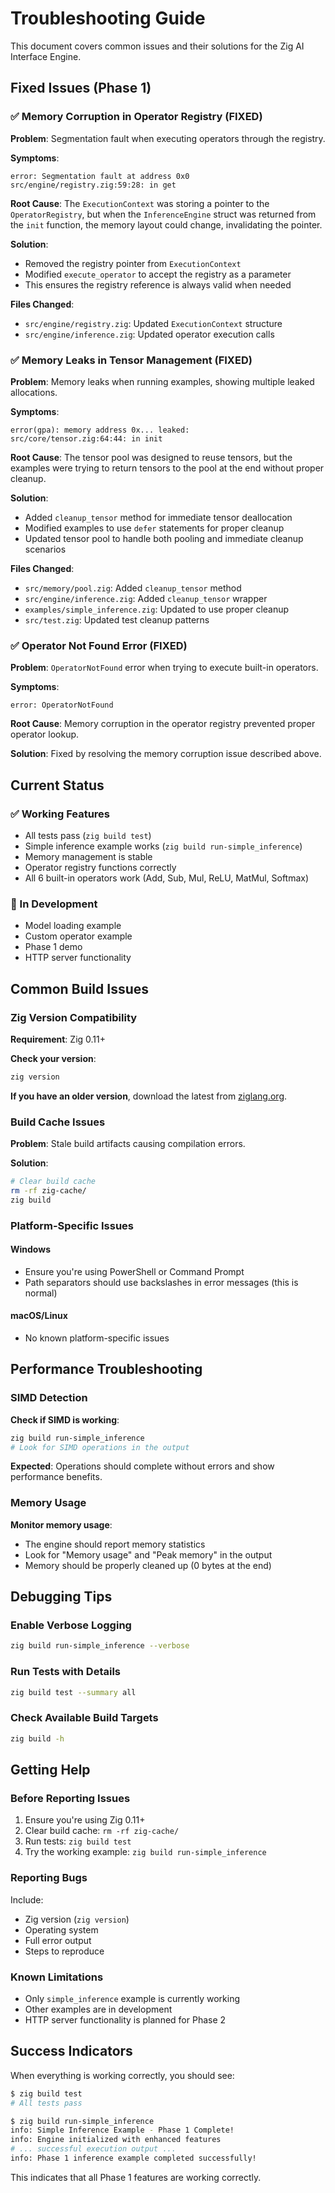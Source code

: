# Troubleshooting Guide

This document covers common issues and their solutions for the Zig AI Interface Engine.

## Fixed Issues (Phase 1)

### ✅ Memory Corruption in Operator Registry (FIXED)

**Problem**: Segmentation fault when executing operators through the registry.

**Symptoms**:
```
error: Segmentation fault at address 0x0
src/engine/registry.zig:59:28: in get
```

**Root Cause**: The `ExecutionContext` was storing a pointer to the `OperatorRegistry`, but when the `InferenceEngine` struct was returned from the `init` function, the memory layout could change, invalidating the pointer.

**Solution**: 
- Removed the registry pointer from `ExecutionContext`
- Modified `execute_operator` to accept the registry as a parameter
- This ensures the registry reference is always valid when needed

**Files Changed**:
- `src/engine/registry.zig`: Updated `ExecutionContext` structure
- `src/engine/inference.zig`: Updated operator execution calls

### ✅ Memory Leaks in Tensor Management (FIXED)

**Problem**: Memory leaks when running examples, showing multiple leaked allocations.

**Symptoms**:
```
error(gpa): memory address 0x... leaked:
src/core/tensor.zig:64:44: in init
```

**Root Cause**: The tensor pool was designed to reuse tensors, but the examples were trying to return tensors to the pool at the end without proper cleanup.

**Solution**:
- Added `cleanup_tensor` method for immediate tensor deallocation
- Modified examples to use `defer` statements for proper cleanup
- Updated tensor pool to handle both pooling and immediate cleanup scenarios

**Files Changed**:
- `src/memory/pool.zig`: Added `cleanup_tensor` method
- `src/engine/inference.zig`: Added `cleanup_tensor` wrapper
- `examples/simple_inference.zig`: Updated to use proper cleanup
- `src/test.zig`: Updated test cleanup patterns

### ✅ Operator Not Found Error (FIXED)

**Problem**: `OperatorNotFound` error when trying to execute built-in operators.

**Symptoms**:
```
error: OperatorNotFound
```

**Root Cause**: Memory corruption in the operator registry prevented proper operator lookup.

**Solution**: Fixed by resolving the memory corruption issue described above.

## Current Status

### ✅ Working Features
- All tests pass (`zig build test`)
- Simple inference example works (`zig build run-simple_inference`)
- Memory management is stable
- Operator registry functions correctly
- All 6 built-in operators work (Add, Sub, Mul, ReLU, MatMul, Softmax)

### 🚧 In Development
- Model loading example
- Custom operator example
- Phase 1 demo
- HTTP server functionality

## Common Build Issues

### Zig Version Compatibility
**Requirement**: Zig 0.11+

**Check your version**:
```bash
zig version
```

**If you have an older version**, download the latest from [ziglang.org](https://ziglang.org/download/).

### Build Cache Issues
**Problem**: Stale build artifacts causing compilation errors.

**Solution**:
```bash
# Clear build cache
rm -rf zig-cache/
zig build
```

### Platform-Specific Issues

#### Windows
- Ensure you're using PowerShell or Command Prompt
- Path separators should use backslashes in error messages (this is normal)

#### macOS/Linux
- No known platform-specific issues

## Performance Troubleshooting

### SIMD Detection
**Check if SIMD is working**:
```bash
zig build run-simple_inference
# Look for SIMD operations in the output
```

**Expected**: Operations should complete without errors and show performance benefits.

### Memory Usage
**Monitor memory usage**:
- The engine should report memory statistics
- Look for "Memory usage" and "Peak memory" in the output
- Memory should be properly cleaned up (0 bytes at the end)

## Debugging Tips

### Enable Verbose Logging
```bash
zig build run-simple_inference --verbose
```

### Run Tests with Details
```bash
zig build test --summary all
```

### Check Available Build Targets
```bash
zig build -h
```

## Getting Help

### Before Reporting Issues
1. Ensure you're using Zig 0.11+
2. Clear build cache: `rm -rf zig-cache/`
3. Run tests: `zig build test`
4. Try the working example: `zig build run-simple_inference`

### Reporting Bugs
Include:
- Zig version (`zig version`)
- Operating system
- Full error output
- Steps to reproduce

### Known Limitations
- Only `simple_inference` example is currently working
- Other examples are in development
- HTTP server functionality is planned for Phase 2

## Success Indicators

When everything is working correctly, you should see:

```bash
$ zig build test
# All tests pass

$ zig build run-simple_inference
info: Simple Inference Example - Phase 1 Complete!
info: Engine initialized with enhanced features
# ... successful execution output ...
info: Phase 1 inference example completed successfully!
```

This indicates that all Phase 1 features are working correctly.
